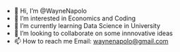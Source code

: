 - 👋 Hi, I’m @WayneNapolo
- 👀 I’m interested in Economics and Coding
- 🌱 I’m currently learning Data Science in University
- 💞️ I’m looking to collaborate on some innnovative ideas
- 📫 How to reach me Email: waynenapolo@gmail.com

<!---
WayneNapolo/WayneNapolo is a ✨ special ✨ repository because its `README.md` (this file) appears on your GitHub profile.
You can click the Preview link to take a look at your changes.
--->
